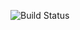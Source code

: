 ![Build Status](https://github.com/BhavanSai12/devops-capstone-project/actions/workflows/ci-build.yaml/badge.svg)
